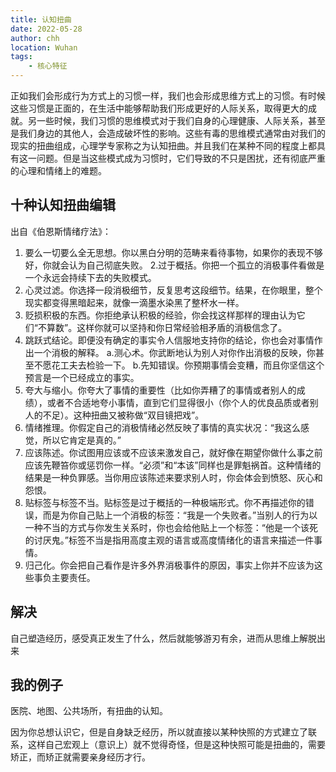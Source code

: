 ```yaml
---
title: 认知扭曲
date: 2022-05-28
author: chh
location: Wuhan
tags:
    - 核心特征
---
```


正如我们会形成行为方式上的习惯一样，我们也会形成思维方式上的习惯。有时候这些习惯是正面的，在生活中能够帮助我们形成更好的人际关系，取得更大的成就。另一些时候，我们习惯的思维模式对于我们自身的心理健康、人际关系，甚至是我们身边的其他人，会造成破坏性的影响。这些有毒的思维模式通常由对我们的现实的扭曲组成，心理学专家称之为认知扭曲。并且我们在某种不同的程度上都具有这一问题。但是当这些模式成为习惯时，它们导致的不只是困扰，还有彻底严重的心理和情绪上的难题。

## 十种认知扭曲编辑

出自《伯恩斯情绪疗法》：

1. 要么一切要么全无思想。你以黑白分明的范畴来看待事物，如果你的表现不够好，你就会认为自己彻底失败。 2.过于概括。你把一个孤立的消极事件看做是一个永远会持续下去的失败模式。
2. 心灵过滤。你选择一段消极细节，反复思考这段细节。结果，在你眼里，整个现实都变得黑暗起来，就像一滴墨水染黑了整杯水一样。
3. 贬损积极的东西。你拒绝承认积极的经验，你会找这样那样的理由认为它们“不算数”。这样你就可以坚持和你日常经验相矛盾的消极信念了。
4. 跳跃式结论。即便没有确定的事实令人信服地支持你的结论，你也会对事情作出一个消极的解释。
   a.测心术。你武断地认为别人对你作出消极的反映，你甚至不愿花工夫去检验一下。
   b.先知错误。你预期事情会变糟，而且你坚信这个预言是一个已经成立的事实。
5. 夸大与缩小。你夸大了事情的重要性（比如你弄糟了的事情或者别人的成绩），或者不合适地夸小事情，直到它们显得很小（你个人的优良品质或者别人的不足）。这种扭曲又被称做“双目镜把戏”。
6. 情绪推理。你假定自己的消极情绪必然反映了事情的真实状况：“我这么感觉，所以它肯定是真的。”
7. 应该陈述。你试图用应该或不应该来激发自己，就好像在期望你做什么事之前应该先鞭笞你或惩罚你一样。“必须”和“本该”同样也是罪魁祸首。这种情绪的结果是一种负罪感。当你用应该陈述来要求别人时，你会体会到愤怒、灰心和怨恨。
8. 贴标签与标签不当。贴标签是过于概括的一种极端形式。你不再描述你的错误，而是为你自己贴上一个消极的标签：“我是一个失败者。”当别人的行为以一种不当的方式与你发生关系时，你也会给他贴上一个标签：“他是一个该死的讨厌鬼。”标签不当是指用高度主观的语言或高度情绪化的语言来描述一件事情。
9. 归己化。你会把自己看作是许多外界消极事件的原因，事实上你并不应该为这些事负主要责任。

## 解决

自己塑造经历，感受真正发生了什么，然后就能够游刃有余，进而从思维上解脱出来

## 我的例子

医院、地图、公共场所，有扭曲的认知。

因为你总想认识它，但是自身缺乏经历，所以就直接以某种快照的方式建立了联系，这样自己宏观上（意识上）就不觉得奇怪，但是这种快照可能是扭曲的，需要矫正，而矫正就需要亲身经历才行。
